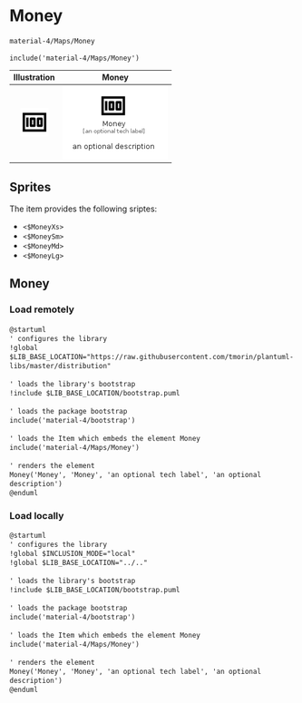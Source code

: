 # Money


```text
material-4/Maps/Money
```

```text
include('material-4/Maps/Money')
```



| Illustration | Money |
| :---: | :---: |
| ![illustration for Illustration](../../material-4/Maps/Money.png) | ![illustration for Money](../../material-4/Maps/Money.Local.png) |



## Sprites
The item provides the following sriptes:

- `<$MoneyXs>`
- `<$MoneySm>`
- `<$MoneyMd>`
- `<$MoneyLg>`





## Money

### Load remotely
```plantuml
@startuml
' configures the library
!global $LIB_BASE_LOCATION="https://raw.githubusercontent.com/tmorin/plantuml-libs/master/distribution"

' loads the library's bootstrap
!include $LIB_BASE_LOCATION/bootstrap.puml

' loads the package bootstrap
include('material-4/bootstrap')

' loads the Item which embeds the element Money
include('material-4/Maps/Money')

' renders the element
Money('Money', 'Money', 'an optional tech label', 'an optional description')
@enduml
```

### Load locally
```plantuml
@startuml
' configures the library
!global $INCLUSION_MODE="local"
!global $LIB_BASE_LOCATION="../.."

' loads the library's bootstrap
!include $LIB_BASE_LOCATION/bootstrap.puml

' loads the package bootstrap
include('material-4/bootstrap')

' loads the Item which embeds the element Money
include('material-4/Maps/Money')

' renders the element
Money('Money', 'Money', 'an optional tech label', 'an optional description')
@enduml
```

